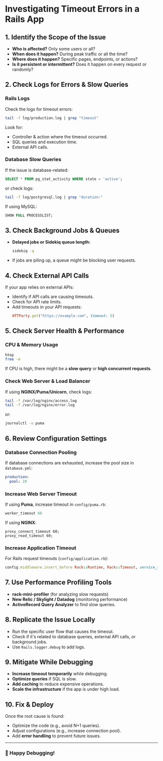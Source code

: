 # Investigating Timeout Errors in a Rails App

## 1. Identify the Scope of the Issue
- **Who is affected?** Only some users or all?
- **When does it happen?** During peak traffic or all the time?
- **Where does it happen?** Specific pages, endpoints, or actions?
- **Is it persistent or intermittent?** Does it happen on every request or randomly?

## 2. Check Logs for Errors & Slow Queries
### Rails Logs
Check the logs for timeout errors:
```bash
tail -f log/production.log | grep "timeout"
```
Look for:
- Controller & action where the timeout occurred.
- SQL queries and execution time.
- External API calls.

### Database Slow Queries
If the issue is database-related:
```sql
SELECT * FROM pg_stat_activity WHERE state = 'active';
```
or check logs:
```bash
tail -f log/postgresql.log | grep "duration:"
```
If using MySQL:
```sql
SHOW FULL PROCESSLIST;
```

## 3. Check Background Jobs & Queues
- **Delayed jobs or Sidekiq queue length:**  
  ```bash
  sidekiq -q
  ```
- If jobs are piling up, a queue might be blocking user requests.

## 4. Check External API Calls
If your app relies on external APIs:
- Identify if API calls are causing timeouts.
- Check for API rate limits.
- Add timeouts in your API requests:
  ```ruby
  HTTParty.get("https://example.com", timeout: 5)
  ```

## 5. Check Server Health & Performance
### CPU & Memory Usage
```bash
htop
free -m
```
If CPU is high, there might be a **slow query** or **high concurrent requests**.

### Check Web Server & Load Balancer
If using **NGINX/Puma/Unicorn**, check logs:
```bash
tail -f /var/log/nginx/access.log
tail -f /var/log/nginx/error.log
```
or:
```bash
journalctl -u puma
```

## 6. Review Configuration Settings
### Database Connection Pooling
If database connections are exhausted, increase the pool size in `database.yml`:
```yaml
production:
  pool: 20
```

### Increase Web Server Timeout
If using **Puma**, increase timeout in `config/puma.rb`:
```ruby
worker_timeout 60
```
If using **NGINX**:
```nginx
proxy_connect_timeout 60;
proxy_read_timeout 60;
```

### Increase Application Timeout
For Rails request timeouts (`config/application.rb`):
```ruby
config.middleware.insert_before Rack::Runtime, Rack::Timeout, service_timeout: 30
```

## 7. Use Performance Profiling Tools
- **rack-mini-profiler** (for analyzing slow requests)
- **New Relic / Skylight / Datadog** (monitoring performance)
- **ActiveRecord Query Analyzer** to find slow queries.

## 8. Replicate the Issue Locally
- Run the specific user flow that causes the timeout.
- Check if it's related to database queries, external API calls, or background jobs.
- Use `Rails.logger.debug` to add logs.

## 9. Mitigate While Debugging
- **Increase timeout temporarily** while debugging.
- **Optimize queries** if SQL is slow.
- **Add caching** to reduce expensive operations.
- **Scale the infrastructure** if the app is under high load.

## 10. Fix & Deploy
Once the root cause is found:
- Optimize the code (e.g., avoid N+1 queries).
- Adjust configurations (e.g., increase connection pool).
- Add **error handling** to prevent future issues.

---

### 🚀 Happy Debugging!

